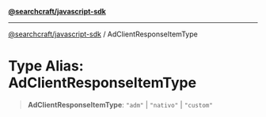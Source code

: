 [**@searchcraft/javascript-sdk**](/reference/sdk/js-vanilla/README.md)

***

[@searchcraft/javascript-sdk](/reference/sdk/js-vanilla/globals.md) / AdClientResponseItemType

# Type Alias: AdClientResponseItemType

> **AdClientResponseItemType**: `"adm"` \| `"nativo"` \| `"custom"`
